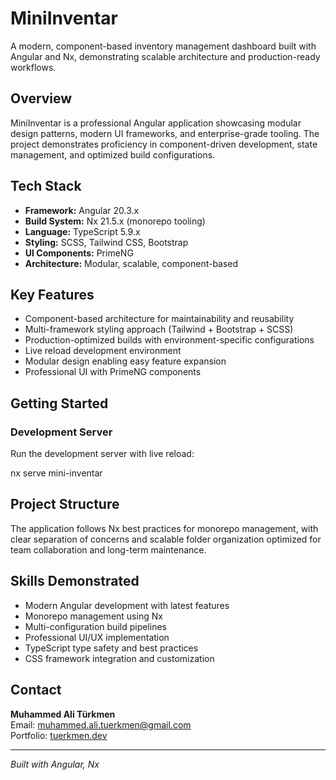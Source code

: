 # MiniInventar

A modern, component-based inventory management dashboard built with Angular and Nx, demonstrating scalable architecture and production-ready workflows.

## Overview

MiniInventar is a professional Angular application showcasing modular design patterns, modern UI frameworks, and enterprise-grade tooling. The project demonstrates proficiency in component-driven development, state management, and optimized build configurations.

## Tech Stack

- **Framework:** Angular 20.3.x
- **Build System:** Nx 21.5.x (monorepo tooling)
- **Language:** TypeScript 5.9.x
- **Styling:** SCSS, Tailwind CSS, Bootstrap
- **UI Components:** PrimeNG
- **Architecture:** Modular, scalable, component-based

## Key Features

- Component-based architecture for maintainability and reusability
- Multi-framework styling approach (Tailwind + Bootstrap + SCSS)
- Production-optimized builds with environment-specific configurations
- Live reload development environment
- Modular design enabling easy feature expansion
- Professional UI with PrimeNG components

## Getting Started

### Development Server

Run the development server with live reload:

nx serve mini-inventar


## Project Structure

The application follows Nx best practices for monorepo management, with clear separation of concerns and scalable folder organization optimized for team collaboration and long-term maintenance.

## Skills Demonstrated

- Modern Angular development with latest features
- Monorepo management using Nx
- Multi-configuration build pipelines
- Professional UI/UX implementation
- TypeScript type safety and best practices
- CSS framework integration and customization

## Contact

**Muhammed Ali Türkmen**  
Email: [muhammed.ali.tuerkmen@gmail.com](mailto:muhammed.ali.tuerkmen@gmail.com)  
Portfolio: [tuerkmen.dev](https://tuerkmen.dev)

---

*Built with Angular, Nx*
